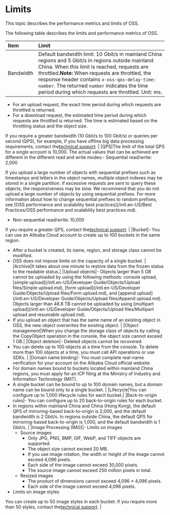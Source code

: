 # Limits

This topic describes the performance metrics and limits of OSS.

The following table describes the limits and performance metrics of OSS.

|Item|Limit|
|:---|:----|
|Bandwidth|Default bandwidth limit: 10 Gbit/s in mainland China regions and 5 Gbit/s in regions outside mainland China. When this limit is reached, requests are throttled.**Note:** When requests are throttled, the response header contains `x-oss-qos-delay-time: number`. The returned `number` indicates the time period during which requests are throttled. Unit: ms.

-   For an upload request, the exact time period during which requests are throttled is returned.
-   For a download request, the estimated time period during which requests are throttled is returned. The time is estimated based on the throttling status and the object size.

If you require a greater bandwidth \(10 Gbit/s to 100 Gbit/s\) or queries per second \(QPS\), for example, if you have offline big data processing requirements, contact the[technical support](https://workorder-intl.console.aliyun.com/#/ticket/createIndex). |
|QPS|The limit of the total QPS for a single account is 10,000. The actual values that can be achieved are different in the different read and write modes:-   Sequential read/write: 2,000

If you upload a large number of objects with sequential prefixes such as timestamps and letters in the object names, multiple object indexes may be stored in a single partition. If excessive requests are sent to query these objects, the responsiveness may be slow. We recommend that you do not upload a large number of objects by using sequential prefixes. For more information about how to change sequential prefixes to random prefixes, see [OSS performance and scalability best practices](/intl.en-US/Best Practices/OSS performance and scalability best practices.md).

-   Non-sequential read/write: 10,000

If you require a greater QPS, contact the[technical support](https://workorder-intl.console.aliyun.com/#/ticket/createIndex). |
|Bucket|-   You can use an Alibaba Cloud account to create up to 100 buckets in the same region.
-   After a bucket is created, its name, region, and storage class cannot be modified.
-   OSS does not impose limits on the capacity of a single bucket. |
|Archive|It takes about one minute to restore data from the frozen status to the readable status.|
|Upload objects|-   Objects larger than 5 GB cannot be uploaded by using the following methods: console upload, [simple upload](/intl.en-US/Developer Guide/Objects/Upload files/Simple upload.md), [form upload](/intl.en-US/Developer Guide/Objects/Upload files/Form upload.md), and [append upload](/intl.en-US/Developer Guide/Objects/Upload files/Append upload.md). Objects larger than 48.8 TB cannot be uploaded by using [multipart upload](/intl.en-US/Developer Guide/Objects/Upload files/Multipart upload and resumable upload.md).
-   If you upload an object that has the same name of an existing object in OSS, the new object overwrites the existing object. |
|Object management|When you change the storage class of objects by calling the CopyObject operation in the console, the object size cannot exceed 1 GB.|
|Object deletion|-   Deleted objects cannot be recovered.
-   You can delete up to 100 objects at a time from the console. To delete more than 100 objects at a time, you must call API operations or use SDKs. |
|Domain name binding|-   You must complete real-name verification for your account on the Alibaba Cloud official website.
-   For domain names bound to buckets located within mainland China regions, you must apply for an ICP filing at the Ministry of Industry and Information Technology \(MIIT\).
-   A single bucket can be bound to up to 100 domain names, but a domain name can be bound only to a single bucket. |
|Lifecycle|You can configure up to 1,000 lifecycle rules for each bucket.|
|Back-to-origin rules|-   You can configure up to 20 back-to-origin rules for each bucket.
-   In regions within mainland China and China \(Hong Kong\), the default QPS of mirroring-based back-to-origin is 2,000, and the default bandwidth is 2 Gbit/s. In regions outside China, the default QPS for mirroring-based back-to-origin is 1,000, and the default bandwidth is 1 Gbit/s. |
|Image Processing \(IMG\)|-   Limits on images
    -   Source images
        -   Only JPG, PNG, BMP, GIF, WebP, and TIFF objects are supported.
        -   The object size cannot exceed 20 MB.
        -   If you use image rotation, the width or height of the image cannot exceed 4,096 pixels.
        -   Each side of the image cannot exceed 30,000 pixels.
        -   The source image cannot exceed 250 million pixels in total.
    -   Resized images
        -   The product of dimensions cannot exceed 4,096 × 4,096 pixels.
        -   Each side of the image cannot exceed 4,096 pixels.
-   Limits on image styles

You can create up to 50 image styles in each bucket. If you require more than 50 styles, contact the[technical support](https://workorder-intl.console.aliyun.com/#/ticket/createIndex). |

